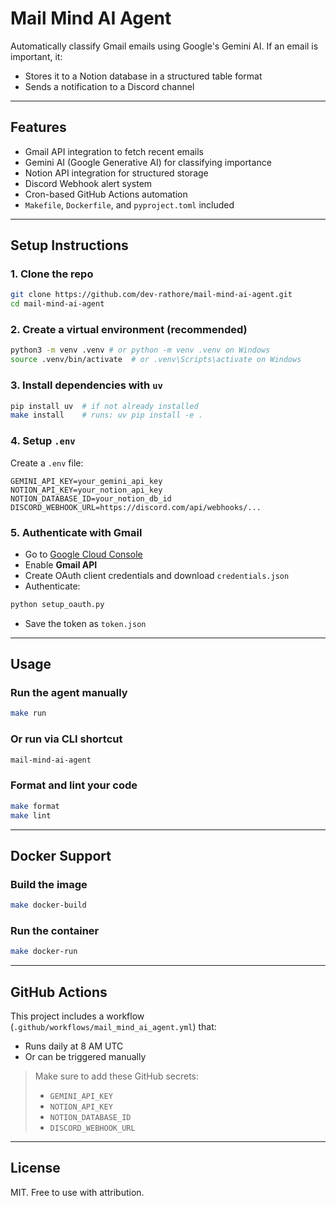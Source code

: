# Mail Mind AI Agent

Automatically classify Gmail emails using Google's Gemini AI. If an email is important, it:

- Stores it to a Notion database in a structured table format
- Sends a notification to a Discord channel

---

## Features

- Gmail API integration to fetch recent emails
- Gemini AI (Google Generative AI) for classifying importance
- Notion API integration for structured storage
- Discord Webhook alert system
- Cron-based GitHub Actions automation
- `Makefile`, `Dockerfile`, and `pyproject.toml` included

---

## Setup Instructions

### 1. Clone the repo

```bash
git clone https://github.com/dev-rathore/mail-mind-ai-agent.git
cd mail-mind-ai-agent
```

### 2. Create a virtual environment (recommended)

```bash
python3 -m venv .venv # or python -m venv .venv on Windows
source .venv/bin/activate  # or .venv\Scripts\activate on Windows
```

### 3. Install dependencies with `uv`

```bash
pip install uv  # if not already installed
make install    # runs: uv pip install -e .
```

### 4. Setup `.env`

Create a `.env` file:

```env
GEMINI_API_KEY=your_gemini_api_key
NOTION_API_KEY=your_notion_api_key
NOTION_DATABASE_ID=your_notion_db_id
DISCORD_WEBHOOK_URL=https://discord.com/api/webhooks/...
```

### 5. Authenticate with Gmail

- Go to [Google Cloud Console](https://console.cloud.google.com/)
- Enable **Gmail API**
- Create OAuth client credentials and download `credentials.json`
- Authenticate:

```bash
python setup_oauth.py
```

- Save the token as `token.json`

---

## Usage

### Run the agent manually

```bash
make run
```

### Or run via CLI shortcut

```bash
mail-mind-ai-agent
```

### Format and lint your code

```bash
make format
make lint
```

---

## Docker Support

### Build the image

```bash
make docker-build
```

### Run the container

```bash
make docker-run
```

---

## GitHub Actions

This project includes a workflow (`.github/workflows/mail_mind_ai_agent.yml`) that:

- Runs daily at 8 AM UTC
- Or can be triggered manually

> Make sure to add these GitHub secrets:
>
> - `GEMINI_API_KEY`
> - `NOTION_API_KEY`
> - `NOTION_DATABASE_ID`
> - `DISCORD_WEBHOOK_URL`

---

## License

MIT. Free to use with attribution.
